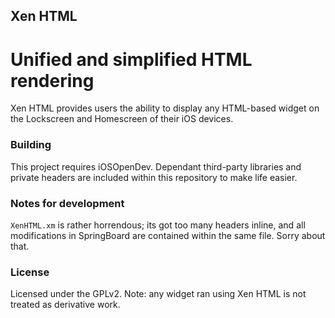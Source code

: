 ## Xen HTML
Unified and simplified HTML rendering
=========

Xen HTML provides users the ability to display any HTML-based widget on the Lockscreen and Homescreen of their iOS devices.

### Building

This project requires iOSOpenDev. Dependant third-party libraries and private headers are included within this repository to make life easier.

### Notes for development

`XenHTML.xm` is rather horrendous; its got too many headers inline, and all modifications in SpringBoard are contained within the same file. Sorry about that.

### License

Licensed under the GPLv2. Note: any widget ran using Xen HTML is not treated as derivative work.

